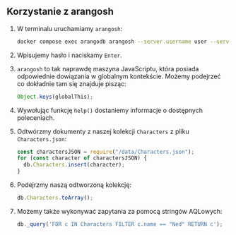 ## Korzystanie z arangosh

1. W terminalu uruchamiamy `arangosh`:

   ```bash
   docker compose exec arangodb arangosh --server.username user --server.database got
   ```

2. Wpisujemy hasło i naciskamy `Enter`.

3. `arangosh` to tak naprawdę maszyna JavaScriptu, która posiada odpowiednie dowiązania w globalnym kontekście. Możemy podejrzeć co dokładnie tam się znajduje pisząc:

   ```js
   Object.keys(globalThis);
   ```

4. Wywołując funkcję `help()` dostaniemy informacje o dostępnych poleceniach.

5. Odtwórzmy dokumenty z naszej kolekcji `Characters` z pliku `Characters.json`:

   ```js
   const charactersJSON = require("/data/Characters.json");
   for (const character of charactersJSON) {
     db.Characters.insert(character);
   }
   ```

6. Podejrzmy naszą odtworzoną kolekcję:

   ```js
   db.Characters.toArray();
   ```

7. Możemy także wykonywać zapytania za pomocą stringów AQLowych:

   ```js
   db._query('FOR c IN Characters FILTER c.name == "Ned" RETURN c');
   ```
